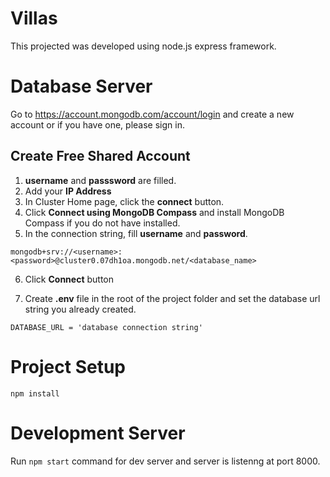# Villas
This projected was developed using node.js express framework.

# Database Server

Go to https://account.mongodb.com/account/login and create a new account or if you have one, please sign in.

## Create Free Shared Account

1. **username** and **passsword** are filled.
2. Add your **IP Address**
3. In Cluster Home page, click the **connect** button.
4. Click **Connect using MongoDB Compass** and install MongoDB Compass if you do not have installed.
5. In the connection string, fill **username** and **password**.

`mongodb+srv://<username>:<password>@cluster0.07dh1oa.mongodb.net/<database_name>` 

6. Click **Connect** button

7. Create **.env** file in the root of the project folder and set the database url string you already created.

 `DATABASE_URL = 'database connection string'`

# Project Setup

`npm install`

# Development Server

Run `npm start` command for dev server and server is listenng at port 8000.

